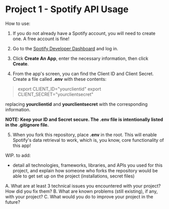 # Project 1 - Spotify API Usage

How to use:

1. If you do not already have a Spotify account, you will need to create one. A free account is fine!

2. Go to the [Spotify Developer Dashboard](https://developer.spotify.com/dashboard) and log in.

3. Click **Create An App**, enter the necessary information, then click **Create**.

4. From the app's screen, you can find the Client ID and Client Secret. Create a file called **.env** with these contents:

> export CLIENT_ID="yourclientid"
> export CLIENT_SECRET="yourclientsecret"

replacing **yourclientid** and **yourclientsecret** with the corresponding information.

**NOTE: Keep your ID and Secret secure. The .env file is intentionally listed in the .gitignore file.**

5. When you fork this repository, place **.env** in the root. This will enable Spotify's data retrieval to work, which is, you know, core functionality of this app!

WIP. to add:

- detail all technologies, frameworks, libraries, and APIs you used for this project, and explain how someone who forks the repository would be able to get set up on the project (installations, secret files)

A. What are at least 3 technical issues you encountered with your project? How did you fix them?
B. What are known problems (still existing), if any, with your project? 
C. What would you do to improve your project in the future? 
